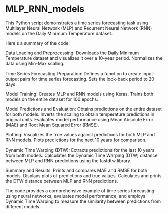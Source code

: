 # MLP_RNN_models
This Python script demonstrates a time series forecasting task using Multilayer Neural Network (MLP) and Recurrent Neural Network (RNN) models on the Daily Minimum Temperature dataset.

Here's a summary of the code:

Data Loading and Preprocessing:
Downloads the Daily Minimum Temperature dataset and visualizes it over a 10-year period.
Normalizes the data using Min-Max scaling.

Time Series Forecasting Preparation:
Defines a function to create input-output pairs for time series forecasting.
Sets the look-back period to 20 days.

Model Training:
Creates MLP and RNN models using Keras.
Trains both models on the entire dataset for 100 epochs.

Model Predictions and Evaluation:
Obtains predictions on the entire dataset for both models.
Inverts the scaling to obtain temperature predictions in original units.
Evaluates model performance using Mean Absolute Error (MAE) and Root Mean Squared Error (RMSE).

Plotting:
Visualizes the true values against predictions for both MLP and RNN models.
Plots predictions for the next 10 years for comparison.

Dynamic Time Warping (DTW):
Extracts predictions for the last 10 years from both models.
Calculates the Dynamic Time Warping (DTW) distance between MLP and RNN predictions using the fastdtw library.

Summary and Results:
Prints and compares MAE and RMSE for both models.
Displays plots of predictions and true values.
Calculates and prints the DTW distance between MLP and RNN predictions.

The code provides a comprehensive example of time series forecasting using neural networks, evaluates model performance, and employs Dynamic Time Warping to measure the similarity between predictions from different models.
